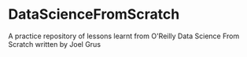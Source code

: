 # DataScienceFromScratch
A practice repository of lessons learnt from O'Reilly Data Science From Scratch written by Joel Grus
